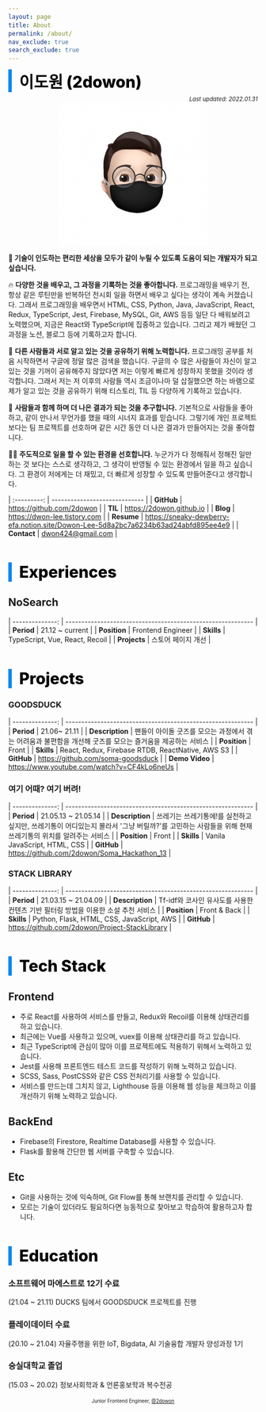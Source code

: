 ```yaml
---
layout: page
title: About
permalink: /about/
nav_exclude: true
search_exclude: true
---
```


<div style="font-size:32px; font-weight: 800; border-left: 7px solid #0687f0; padding-left:15px !important; color:#000000">이도원 (2dowon)</div>

<div align="right"><sub><i>Last updated: 2022.01.31</i></sub></div>

<img src="/assets/images/2dowon2.png" style="width:300px; display:flex; margin:0 auto"/>

**🙏 기술이 인도하는 편리한 세상을 모두가 같이 누릴 수 있도록 도움이 되는 개발자가 되고 싶습니다.**

🔥 **다양한 것을 배우고, 그 과정을 기록하는 것을 좋아합니다.** 프로그래밍을 배우기 전, 항상 같은 루틴만을 반복하던 전시회 일을 하면서 배우고 싶다는 생각이 계속 커졌습니다. 그래서 프로그래밍을 배우면서 HTML, CSS, Python, Java, JavaScript, React, Redux, TypeScript, Jest, Firebase, MySQL, Git, AWS 등등 일단 다 배워보려고 노력했으며, 지금은 React와 TypeScript에 집중하고 있습니다. 그리고 제가 배웠던 그 과정을 노션, 블로그 등에 기록하고자 합니다.

📝 **다른 사람들과 서로 알고 있는 것을 공유하기 위해 노력합니다.** 프로그래밍 공부를 처음 시작하면서 구글에 정말 많은 검색을 했습니다. 구글의 수 많은 사람들이 자신이 알고 있는 것을 기꺼이 공유해주지 않았다면 저는 이렇게 빠르게 성장하지 못했을 것이라 생각합니다. 그래서 저는 저 이후의 사람들 역시 조금이나마 덜 삽질했으면 하는 바램으로 제가 알고 있는 것을 공유하기 위해 티스토리, TIL 등 다양하게 기록하고 있습니다.

🤝 **사람들과 함께 하며 더 나은 결과가 되는 것을 추구합니다.** 기본적으로 사람들을 좋아하고, 같이 만나서 무언가를 했을 때의 시너지 효과를 믿습니다. 그렇기에 개인 프로젝트보다는 팀 프로젝트를 선호하며 같은 시간 동안 더 나은 결과가 만들어지는 것을 좋아합니다.

🧑‍💻 **주도적으로 일을 할 수 있는 환경을 선호합니다.** 누군가가 다 정해줘서 정해진 일만 하는 것 보다는 스스로 생각하고, 그 생각이 반영될 수 있는 환경에서 일을 하고 싶습니다. 그 환경이 저에게는 더 재밌고, 더 빠르게 성장할 수 있도록 만들어준다고 생각합니다.

| :---------: | ----------------------------- |
| **GitHub** | <a href="https://github.com/2dowon">https://github.com/2dowon</a> |
| **TIL** | <a href="https://2dowon.github.io/">https://2dowon.github.io</a> |
| **Blog** | <a href="https://dwon-lee.tistory.com/">https://dwon-lee.tistory.com</a> |
| **Resume** | <a href="https://sneaky-dewberry-efa.notion.site/Dowon-Lee-5d8a2bc7a6234b63ad24abfd895ee4e9">https://sneaky-dewberry-efa.notion.site/Dowon-Lee-5d8a2bc7a6234b63ad24abfd895ee4e9</a> |
| **Contact** | <dwon424@gmail.com> |

<div style="font-size:32px; font-weight: 800; border-left: 7px solid #0687f0; padding-left:15px !important; margin-top:50px; color:#000000">Experiences</div>

## NoSearch

| --------------: | ----------------------------------------------------------- |
| **Period** | 21.12 ~ current |
| **Position** | Frontend Engineer |
| **Skills** | TypeScript, Vue, React, Recoil |
| **Projects** | 스토어 페이지 개선 |

<div style="font-size:32px; font-weight: 800; border-left: 7px solid #0687f0; padding-left:15px !important; margin-top:50px; color:#000000">Projects</div>

### GOODSDUCK

| --------------: | ----------------------------------------------------------- |
| **Period** | 21.06~ 21.11 |
| **Description** | 팬들이 아이돌 굿즈를 모으는 과정에서 겪는 어려움과 불편함을 개선해 굿즈를 모으는 즐거움을 제공하는 서비스 |
| **Position** | Front |
| **Skills** | React, Redux, Firebase RTDB, ReactNative, AWS S3 |
| **GitHub** | <a href="https://github.com/soma-goodsduck">https://github.com/soma-goodsduck</a> |
| **Demo Video** | <a href="https://www.youtube.com/watch?v=CF4kLo6neUs">https://www.youtube.com/watch?v=CF4kLo6neUs</a> |

### 여기 어때? 여기 버려!

| --------------: | ----------------------------------------------------------- |
| **Period** | 21.05.13 ~ 21.05.14 |
| **Description** | 쓰레기는 쓰레기통에!를 실천하고 싶지만, 쓰레기통이 어디있는지 몰라서 '그냥 버릴까?'를 고민하는 사람들을 위해 현재 쓰레기통의 위치를 알려주는 서비스 |
| **Position** | Front |
| **Skills** | Vanila JavaScript, HTML, CSS |
| **GitHub** | <a href="https://github.com/2dowon/Soma_Hackathon_13">https://github.com/2dowon/Soma_Hackathon_13</a> |

### STACK LIBRARY

| --------------: | ----------------------------------------------------------- |
| **Period** | 21.03.15 ~ 21.04.09 |
| **Description** | Tf-idf와 코사인 유사도를 사용한 컨텐츠 기반 필터링 방법을 이용한 소설 추천 서비스 |
| **Position** | Front & Back |
| **Skills** | Python, Flask, HTML, CSS, JavaScript, AWS |
| **GitHub** | <a href="https://github.com/2dowon/Project-StackLibrary">https://github.com/2dowon/Project-StackLibrary</a> |

<div style="font-size:32px; font-weight: 800; border-left: 7px solid #0687f0; padding-left:15px !important; margin-top:50px; color:#000000">Tech Stack</div>

## Frontend

- 주로 React를 사용하여 서비스를 만들고, Redux와 Recoil를 이용해 상태관리를 하고 있습니다.
- 최근에는 Vue를 사용하고 있으며, vuex를 이용해 상태관리를 하고 있습니다.
- 최근 TypeScript에 관심이 많아 이를 프로젝트에도 적용하기 위해서 노력하고 있습니다.
- Jest를 사용해 프론트엔드 테스트 코드를 작성하기 위해 노력하고 있습니다.
- SCSS, Sass, PostCSS와 같은 CSS 전처리기를 사용할 수 있습니다.
- 서비스를 만드는데 그치지 않고, Lighthouse 등을 이용해 웹 성능을 체크하고 이를 개선하기 위해 노력하고 있습니다.

## BackEnd

- Firebase의 Firestore, Realtime Database를 사용할 수 있습니다.
- Flask를 활용해 간단한 웹 서버를 구축할 수 있습니다.

## Etc

- Git을 사용하는 것에 익숙하며, Git Flow를 통해 브랜치를 관리할 수 있습니다.
- 모르는 기술이 있더라도 필요하다면 능동적으로 찾아보고 학습하여 활용하고자 합니다.

<div style="font-size:32px; font-weight: 800; border-left: 7px solid #0687f0; padding-left:15px !important; margin-top:50px; color:#000000">Education</div>

### 소프트웨어 마에스트로 12기 수료

(21.04 ~ 21.11) DUCKS 팀에서 GOODSDUCK 프로젝트를 진행

### 플레이데이터 수료

(20.10 ~ 21.04) 자율주행을 위한 IoT, Bigdata, AI 기술융합 개발자 양성과정 1기

### 숭실대학교 졸업

(15.03 ~ 20.02) 정보사회학과 & 언론홍보학과 복수전공

<div align="center" class="final">
    <sub><sup>Junior Frontend Engineer, <a href="https://github.com/2dowon">@2dowon</a></sup></sub>
</div>
